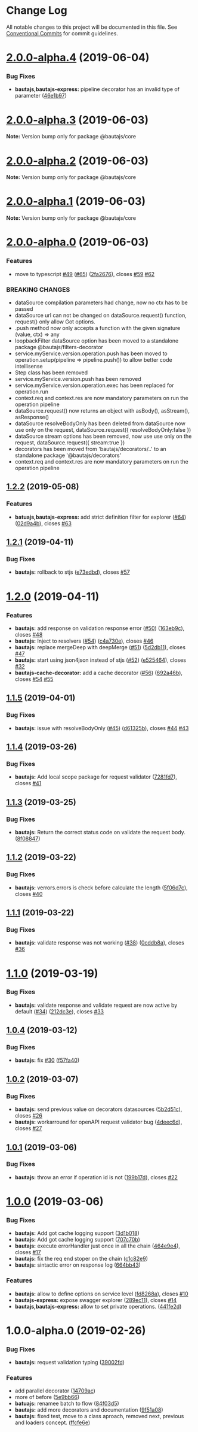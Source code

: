 # Change Log

All notable changes to this project will be documented in this file.
See [Conventional Commits](https://conventionalcommits.org) for commit guidelines.

# [2.0.0-alpha.4](http://github.axa.com/Digital/bauta-nodejs/compare/v2.0.0-alpha.3...v2.0.0-alpha.4) (2019-06-04)


### Bug Fixes

* **bautajs,bautajs-express:** pipeline decorator has an invalid type of parameter ([46e1b97](http://github.axa.com/Digital/bauta-nodejs/commit/46e1b97))





# [2.0.0-alpha.3](http://github.axa.com/Digital/bauta-nodejs/compare/v2.0.0-alpha.2...v2.0.0-alpha.3) (2019-06-03)

**Note:** Version bump only for package @bautajs/core





# [2.0.0-alpha.2](http://github.axa.com/Digital/bauta-nodejs/compare/v2.0.0-alpha.1...v2.0.0-alpha.2) (2019-06-03)

**Note:** Version bump only for package @bautajs/core





# [2.0.0-alpha.1](http://github.axa.com/Digital/bauta-nodejs/compare/v2.0.0-alpha.0...v2.0.0-alpha.1) (2019-06-03)

**Note:** Version bump only for package @bautajs/core





# [2.0.0-alpha.0](http://github.axa.com/Digital/bauta-nodejs/compare/v1.2.2...v2.0.0-alpha.0) (2019-06-03)


### Features

* move to typescript [#49](http://github.axa.com/Digital/bauta-nodejs/issues/49) ([#65](http://github.axa.com/Digital/bauta-nodejs/issues/65)) ([2fa2676](http://github.axa.com/Digital/bauta-nodejs/commit/2fa2676)), closes [#59](http://github.axa.com/Digital/bauta-nodejs/issues/59) [#62](http://github.axa.com/Digital/bauta-nodejs/issues/62)


### BREAKING CHANGES

* dataSource compilation parameters had change, now no ctx has to be passed
* dataSource url can not be changed on dataSource.request() function, request() only allow Got options.
* .push method now only accepts a function with the given signature (value, ctx) => any
* loopbackFilter dataSource option has been moved to a standalone package @bautajs/filters-decorator
* service.myService.version.operation.push has been moved to operation.setup(pipeline => pipeline.push()) to allow better code intellisense
* Step class has been removed
* service.myService.version.push has been removed
* service.myService.version.operation.exec has been replaced for operation.run
* context.req and context.res are now mandatory parameters on run the operation pipeline
* dataSource.request() now returns an object with asBody(), asStream(), asResponse()
* dataSource resolveBodyOnly has been deleted from dataSource now use only on the request, dataSource.request({ resolveBodyOnly:false })
* dataSource stream options has been removed, now use use only on the request, dataSource.request({ stream:true })
* decorators has been moved from 'bautajs/decorators/..' to an standalone package '@bautajs/decorators'
* context.req and context.res are now mandatory parameters on run the operation pipeline





## [1.2.2](http://github.axa.com/Digital/bauta-nodejs/compare/v1.2.1...v1.2.2) (2019-05-08)


### Features

* **batuajs,bautajs-express:** add  strict definition filter for explorer ([#64](http://github.axa.com/Digital/bauta-nodejs/issues/64)) ([02d9a4b](http://github.axa.com/Digital/bauta-nodejs/commit/02d9a4b)), closes [#63](http://github.axa.com/Digital/bauta-nodejs/issues/63)





## [1.2.1](http://github.axa.com/Digital/bauta-nodejs/compare/v1.2.0...v1.2.1) (2019-04-11)


### Bug Fixes

* **bautajs:** rollback to stjs ([e73edbd](http://github.axa.com/Digital/bauta-nodejs/commit/e73edbd)), closes [#57](http://github.axa.com/Digital/bauta-nodejs/issues/57)





# [1.2.0](http://github.axa.com/Digital/bauta-nodejs/compare/v1.1.5...v1.2.0) (2019-04-11)


### Features

* **bautajs:** add response on validation response error ([#50](http://github.axa.com/Digital/bauta-nodejs/issues/50)) ([163eb9c](http://github.axa.com/Digital/bauta-nodejs/commit/163eb9c)), closes [#48](http://github.axa.com/Digital/bauta-nodejs/issues/48)
* **bautajs:** Inject to resolvers ([#54](http://github.axa.com/Digital/bauta-nodejs/issues/54)) ([c4a730e](http://github.axa.com/Digital/bauta-nodejs/commit/c4a730e)), closes [#46](http://github.axa.com/Digital/bauta-nodejs/issues/46)
* **bautajs:** replace mergeDeep with deepMerge ([#51](http://github.axa.com/Digital/bauta-nodejs/issues/51)) ([5d2db11](http://github.axa.com/Digital/bauta-nodejs/commit/5d2db11)), closes [#47](http://github.axa.com/Digital/bauta-nodejs/issues/47)
* **bautajs:** start using json4json instead of stjs ([#52](http://github.axa.com/Digital/bauta-nodejs/issues/52)) ([e525464](http://github.axa.com/Digital/bauta-nodejs/commit/e525464)), closes [#32](http://github.axa.com/Digital/bauta-nodejs/issues/32)
* **bautajs-cache-decorator:** add a cache decorator ([#56](http://github.axa.com/Digital/bauta-nodejs/issues/56)) ([692a46b](http://github.axa.com/Digital/bauta-nodejs/commit/692a46b)), closes [#54](http://github.axa.com/Digital/bauta-nodejs/issues/54) [#55](http://github.axa.com/Digital/bauta-nodejs/issues/55)





## [1.1.5](http://github.axa.com/Digital/bauta-nodejs/compare/v1.1.4...v1.1.5) (2019-04-01)


### Bug Fixes

* **bautajs:** issue with resolveBodyOnly ([#45](http://github.axa.com/Digital/bauta-nodejs/issues/45)) ([d61325b](http://github.axa.com/Digital/bauta-nodejs/commit/d61325b)), closes [#44](http://github.axa.com/Digital/bauta-nodejs/issues/44) [#43](http://github.axa.com/Digital/bauta-nodejs/issues/43)





## [1.1.4](http://github.axa.com/Digital/bauta-nodejs/compare/v1.1.3...v1.1.4) (2019-03-26)


### Bug Fixes

* **bautajs:** Add local scope package for request validator ([7281fd7](http://github.axa.com/Digital/bauta-nodejs/commit/7281fd7)), closes [#41](http://github.axa.com/Digital/bauta-nodejs/issues/41)





## [1.1.3](http://github.axa.com/Digital/bauta-nodejs/compare/v1.1.2...v1.1.3) (2019-03-25)


### Bug Fixes

* **bautajs:** Return the correct status code on validate the request body. ([8f08847](http://github.axa.com/Digital/bauta-nodejs/commit/8f08847))





## [1.1.2](http://github.axa.com/Digital/bauta-nodejs/compare/v1.1.1...v1.1.2) (2019-03-22)


### Bug Fixes

* **bautajs:** verrors.errors is check before calculate the length ([5f06d7c](http://github.axa.com/Digital/bauta-nodejs/commit/5f06d7c)), closes [#40](http://github.axa.com/Digital/bauta-nodejs/issues/40)





## [1.1.1](http://github.axa.com/Digital/bauta-nodejs/compare/v1.1.0...v1.1.1) (2019-03-22)


### Bug Fixes

* **bautajs:** validate response was not working ([#38](http://github.axa.com/Digital/bauta-nodejs/issues/38)) ([0cddb8a](http://github.axa.com/Digital/bauta-nodejs/commit/0cddb8a)), closes [#36](http://github.axa.com/Digital/bauta-nodejs/issues/36)





# [1.1.0](http://github.axa.com/Digital/bauta-nodejs/compare/v1.0.4...v1.1.0) (2019-03-19)


### Bug Fixes

* **bautajs:** validate response and validate request are now active by default ([#34](http://github.axa.com/Digital/bauta-nodejs/issues/34)) ([212dc3e](http://github.axa.com/Digital/bauta-nodejs/commit/212dc3e)), closes [#33](http://github.axa.com/Digital/bauta-nodejs/issues/33)





## [1.0.4](http://github.axa.com/Digital/bauta-nodejs/compare/v1.0.3...v1.0.4) (2019-03-12)


### Bug Fixes

* **bautajs:** fix [#30](http://github.axa.com/Digital/bauta-nodejs/issues/30) ([f57fa40](http://github.axa.com/Digital/bauta-nodejs/commit/f57fa40))





## [1.0.2](http://github.axa.com/Digital/bauta-nodejs/compare/v1.0.1...v1.0.2) (2019-03-07)


### Bug Fixes

* **bautajs:** send previous value on decorators datasources ([5b2d51c](http://github.axa.com/Digital/bauta-nodejs/commit/5b2d51c)), closes [#26](http://github.axa.com/Digital/bauta-nodejs/issues/26)
* **bautajs:** workarround for openAPI request validator bug ([4deec6d](http://github.axa.com/Digital/bauta-nodejs/commit/4deec6d)), closes [#27](http://github.axa.com/Digital/bauta-nodejs/issues/27)





## [1.0.1](http://github.axa.com/Digital/bauta-nodejs/compare/v1.0.0...v1.0.1) (2019-03-06)


### Bug Fixes

* **bautajs:** throw an error if operation id is not ([199b17d](http://github.axa.com/Digital/bauta-nodejs/commit/199b17d)), closes [#22](http://github.axa.com/Digital/bauta-nodejs/issues/22)





# [1.0.0](http://github.axa.com/Digital/bauta-nodejs/compare/v1.0.0-alpha.0...v1.0.0) (2019-03-06)


### Bug Fixes

* **bautajs:** Add got cache logging support ([3d1b018](http://github.axa.com/Digital/bauta-nodejs/commit/3d1b018))
* **bautajs:** Add got cache logging support ([707c70b](http://github.axa.com/Digital/bauta-nodejs/commit/707c70b))
* **bautajs:** execute errorHandler just once in all the chain ([464e9e4](http://github.axa.com/Digital/bauta-nodejs/commit/464e9e4)), closes [#17](http://github.axa.com/Digital/bauta-nodejs/issues/17)
* **bautajs:** fix the req end stoper on the chain ([c1c82e9](http://github.axa.com/Digital/bauta-nodejs/commit/c1c82e9))
* **bautajs:** sintactic error on response log ([664bb43](http://github.axa.com/Digital/bauta-nodejs/commit/664bb43))


### Features

* **bautajs:** allow to define options on service level ([fd8268a](http://github.axa.com/Digital/bauta-nodejs/commit/fd8268a)), closes [#10](http://github.axa.com/Digital/bauta-nodejs/issues/10)
* **bautajs-express:** expose swagger explorer ([289ec11](http://github.axa.com/Digital/bauta-nodejs/commit/289ec11)), closes [#14](http://github.axa.com/Digital/bauta-nodejs/issues/14)
* **bautajs,bautajs-express:** allow to set private operations. ([441fe2d](http://github.axa.com/Digital/bauta-nodejs/commit/441fe2d))





# 1.0.0-alpha.0 (2019-02-26)


### Bug Fixes

* **bautajs:** request validation typing ([39002fd](http://github.axa.com/Digital/bauta-nodejs/commit/39002fd))


### Features

* add parallel decorator ([14709ac](http://github.axa.com/Digital/bauta-nodejs/commit/14709ac))
* more of before ([5e9bb66](http://github.axa.com/Digital/bauta-nodejs/commit/5e9bb66))
* **batuajs:** renamee batch to flow ([84f03d5](http://github.axa.com/Digital/bauta-nodejs/commit/84f03d5))
* **bautajs:** add more decorators and documentation ([9f51a08](http://github.axa.com/Digital/bauta-nodejs/commit/9f51a08))
* **bautajs:** fixed test, move to a class aproach, removed next, previous and loaders concept. ([ffcfe6e](http://github.axa.com/Digital/bauta-nodejs/commit/ffcfe6e))
